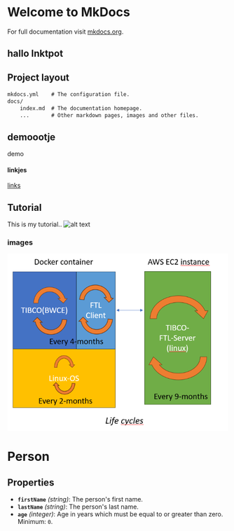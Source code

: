 # Welcome to MkDocs

For full documentation visit [mkdocs.org](https://www.mkdocs.org).

## hallo Inktpot

## Project layout

    mkdocs.yml    # The configuration file.
    docs/
        index.md  # The documentation homepage.
        ...       # Other markdown pages, images and other files.
## demoootje
demo

#### linkjes
[links](details/component01.md)

## Tutorial  

This is my tutorial..
![alt text](testje.drawio)

### images

![Alt Text](LCM-cycles.png)

# Person

## Properties

- **`firstName`** *(string)*: The person's first name.
- **`lastName`** *(string)*: The person's last name.
- **`age`** *(integer)*: Age in years which must be equal to or greater than zero. Minimum: `0`.
